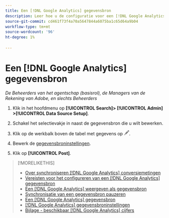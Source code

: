 ```yaml
---
title: Een [!DNL Google Analytics] gegevensbron
description: Leer hoe u de configuratie voor een [!DNL Google Analytics] gegevensbron.
source-git-commit: cd461f73f4a70a5647844a6075ba1c65d64a9b04
workflow-type: tm+mt
source-wordcount: '96'
ht-degree: 1%

---
```


# Een [!DNL Google Analytics] gegevensbron

*De Beheerders van het agentschap (basisrol), de Managers van de Rekening van Adobe, en slechts Beheerders*

1. Klik in het hoofdmenu op **[!UICONTROL Search]> [!UICONTROL Admin] >[!UICONTROL Data Source Setup]**.

1. Schakel het selectievakje in naast de gegevensbron die u wilt bewerken.

1. Klik op de werkbalk boven de tabel met gegevens op ![Bewerken](/help/search-social-commerce/assets/edit.png "Bewerken").

1. Bewerk de [gegevensbroninstellingen](data-source-settings.md).

1. Klik op **[!UICONTROL Post]**.

>[!MORELIKETHIS]
>
>* [Over synchroniseren [!DNL Google Analytics] conversiemetingen](data-source-about.md)
>* [Vereisten voor het configureren van een [!DNL Google Analytics] gegevensbron](data-source-prerequisites.md)
>* [Een [!DNL Google Analytics] weergeven als gegevensbron](data-source-configure.md)
>* [Synchronisatie van een gegevensbron pauzeren](data-source-pause.md)
>* [Een [!DNL Google Analytics] gegevensbron](data-source-reauthenticate.md)
>* [[!DNL Google Analytics] gegevensbroninstellingen](data-source-settings.md)
>* [Bijlage - beschikbaar [!DNL Google Analytics] cijfers](data-source-ga-metrics.md)

